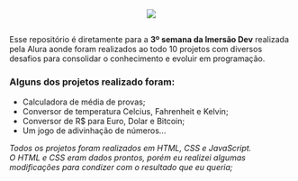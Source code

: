 <div align="center">
<img src="https://www.alura.com.br/assets/img/imersoes/dev-2021/logo-imersao-mentalista.svg">
</div>

##

Esse repositório é diretamente para a **3º semana da Imersão Dev** realizada pela Alura aonde foram realizados ao todo 10 projetos com diversos desafios para consolidar o conhecimento e evoluir em programação.<br>
### Alguns dos projetos realizado foram: 
- Calculadora de média de provas;
- Conversor de temperatura Celcius, Fahrenheit e Kelvin;
- Conversor de R$ para Euro, Dolar e Bitcoin;
- Um jogo de adivinhação de números...

_Todos os projetos foram realizados em HTML, CSS e JavaScript. <br>
O HTML e CSS eram dados prontos, porém eu realizei algumas modificações para condizer com o resultado que eu queria;_


